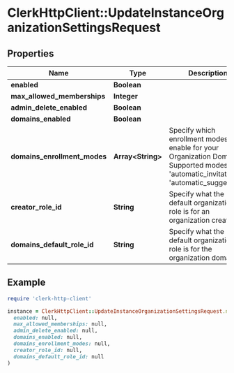 # ClerkHttpClient::UpdateInstanceOrganizationSettingsRequest

## Properties

| Name | Type | Description | Notes |
| ---- | ---- | ----------- | ----- |
| **enabled** | **Boolean** |  | [optional] |
| **max_allowed_memberships** | **Integer** |  | [optional] |
| **admin_delete_enabled** | **Boolean** |  | [optional] |
| **domains_enabled** | **Boolean** |  | [optional] |
| **domains_enrollment_modes** | **Array&lt;String&gt;** | Specify which enrollment modes to enable for your Organization Domains. Supported modes are &#39;automatic_invitation&#39; &amp; &#39;automatic_suggestion&#39;. | [optional] |
| **creator_role_id** | **String** | Specify what the default organization role is for an organization creator. | [optional] |
| **domains_default_role_id** | **String** | Specify what the default organization role is for the organization domains. | [optional] |

## Example

```ruby
require 'clerk-http-client'

instance = ClerkHttpClient::UpdateInstanceOrganizationSettingsRequest.new(
  enabled: null,
  max_allowed_memberships: null,
  admin_delete_enabled: null,
  domains_enabled: null,
  domains_enrollment_modes: null,
  creator_role_id: null,
  domains_default_role_id: null
)
```

